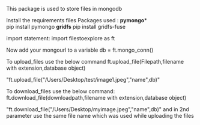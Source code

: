 This package is used to store files in mongodb

Install the requirements files
Packages used :
******pymongo*******  
pip install pymongo
******gridfs******
pip install gridfs-fuse


import statement:
import filestoexplore as ft

Now add your mongourl to a variable
db = ft.mongo_conn()

To upload_files use the below command
ft.upload_file(Filepath,filename with extension,database object)

"ft.upload_file("/Users/Desktop/test/image1.jpeg","name",db)"

To download_files use the below command:
ft.download_file(downloadpath,filename with extension,database object)

"ft.download_file("/Users/Desktop/myimage.jpeg","name",db)"
 and in 2nd parameter use the same file name which was used while uploading the files